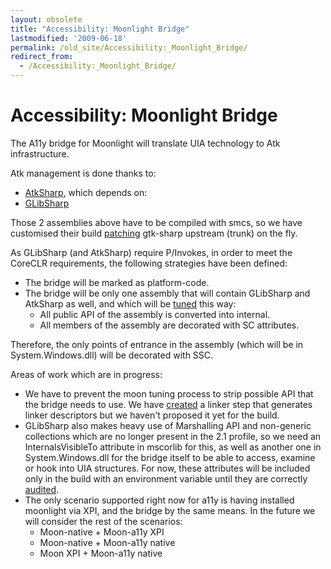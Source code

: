 ```yaml
---
layout: obsolete
title: "Accessibility: Moonlight Bridge"
lastmodified: '2009-06-18'
permalink: /old_site/Accessibility:_Moonlight_Bridge/
redirect_from:
  - /Accessibility:_Moonlight_Bridge/
---
```


Accessibility: Moonlight Bridge
===============================

The A11y bridge for Moonlight will translate UIA technology to Atk infrastructure.

Atk management is done thanks to:

-   [AtkSharp](http://anonsvn.mono-project.com/viewvc/trunk/gtk-sharp/atk/), which depends on:
-   [GLibSharp](http://anonsvn.mono-project.com/viewvc/trunk/gtk-sharp/glib/)

Those 2 assemblies above have to be compiled with smcs, so we have customised their build [patching](http://anonsvn.mono-project.com/viewvc/trunk/uia2atk/MoonAtkBridge/patches/) gtk-sharp upstream (trunk) on the fly.

As GLibSharp (and AtkSharp) require P/Invokes, in order to meet the CoreCLR requirements, the following strategies have been defined:

-   The bridge will be marked as platform-code.
-   The bridge will be only one assembly that will contain GLibSharp and AtkSharp as well, and which will be [tuned](http://anonsvn.mono-project.com/viewvc/trunk/mcs/tools/tuner/) this way:
    -   All public API of the assembly is converted into internal.
    -   All members of the assembly are decorated with SC attributes.

Therefore, the only points of entrance in the assembly (which will be in System.Windows.dll) will be decorated with SSC.

Areas of work which are in progress:

-   We have to prevent the moon tuning process to strip possible API that the bridge needs to use. We have [created](http://anonsvn.mono-project.com/viewvc/trunk/mcs/tools/tuner/Mono.Tuner/MoonlightA11yDescriptorGenerator.cs?view=markup) a linker step that generates linker descriptors but we haven't proposed it yet for the build.
-   GLibSharp also makes heavy use of Marshalling API and non-generic collections which are no longer present in the 2.1 profile, so we need an InternalsVisibleTo attribute in mscorlib for this, as well as another one in System.Windows.dll for the bridge itself to be able to access, examine or hook into UIA structures. For now, these attributes will be included only in the build with an environment variable until they are correctly [audited]({{site.github.url}}/Moonlight/SecurityStatus#Assembly_Loading).
-   The only scenario supported right now for a11y is having installed moonlight via XPI, and the bridge by the same means. In the future we will consider the rest of the scenarios:
    -   Moon-native + Moon-a11y XPI
    -   Moon-native + Moon-a11y native
    -   Moon XPI + Moon-a11y native


